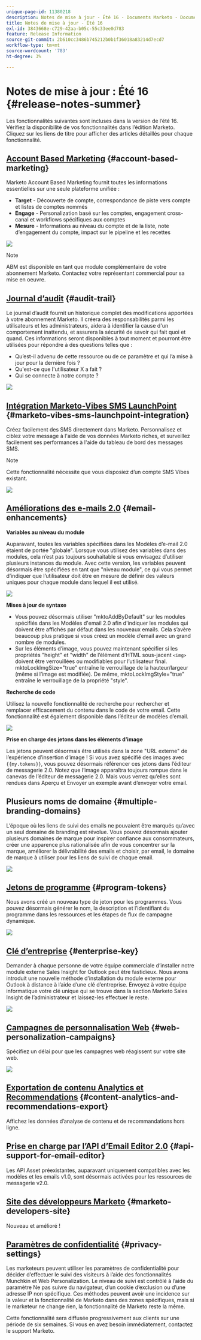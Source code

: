 ```yaml
---
unique-page-id: 11380218
description: Notes de mise à jour - Été 16 - Documents Marketo - Documentation du produit
title: Notes de mise à jour - Été 16
exl-id: 3843668e-c729-42aa-b05c-55c33ee0d783
feature: Release Information
source-git-commit: 2b610cc3486b745212b0b1f36018a83214d7ecd7
workflow-type: tm+mt
source-wordcount: '783'
ht-degree: 3%

---
```


# Notes de mise à jour : Été 16 {#release-notes-summer}

Les fonctionnalités suivantes sont incluses dans la version de l’été 16. Vérifiez la disponibilité de vos fonctionnalités dans l’édition Marketo. Cliquez sur les liens de titre pour afficher des articles détaillés pour chaque fonctionnalité.

## [Account Based Marketing](https://docs.marketo.com/display/docs/account+based+marketing) {#account-based-marketing}

Marketo Account Based Marketing fournit toutes les informations essentielles sur une seule plateforme unifiée :

* **Target** - Découverte de compte, correspondance de piste vers compte et listes de comptes nommés
* **Engage** - Personalization basé sur les comptes, engagement cross-canal et workflows spécifiques aux comptes
* **Mesure** - Informations au niveau du compte et de la liste, note d’engagement du compte, impact sur le pipeline et les recettes

![](assets/abm-5-acme.png)

>[!NOTE]
>
>ABM est disponible en tant que module complémentaire de votre abonnement Marketo. Contactez votre représentant commercial pour sa mise en oeuvre.

## [Journal d’audit](/help/marketo/product-docs/administration/audit-trail/audit-trail-overview.md) {#audit-trail}

Le journal d’audit fournit un historique complet des modifications apportées à votre abonnement Marketo. Il créera des responsabilités parmi les utilisateurs et les administrateurs, aidera à identifier la cause d&#39;un comportement inattendu, et assurera la sécurité de savoir qui fait quoi et quand. Ces informations seront disponibles à tout moment et pourront être utilisées pour répondre à des questions telles que :

* Qu’est-il advenu de cette ressource ou de ce paramètre et qui l’a mise à jour pour la dernière fois ?
* Qu&#39;est-ce que l&#39;utilisateur X a fait ?
* Qui se connecte à notre compte ?

![](assets/audit-trail.png)

## [Intégration Marketo-Vibes SMS LaunchPoint](/help/marketo/product-docs/mobile-marketing/vibes-sms-messages/create-an-sms-message.md) {#marketo-vibes-sms-launchpoint-integration}

Créez facilement des SMS directement dans Marketo. Personnalisez et ciblez votre message à l&#39;aide de vos données Marketo riches, et surveillez facilement ses performances à l&#39;aide du tableau de bord des messages SMS.

>[!NOTE]
>
>Cette fonctionnalité nécessite que vous disposiez d’un compte SMS Vibes existant.

![](assets/vibes-sms2.png)

## [Améliorations des e-mails 2.0](/help/marketo/product-docs/email-marketing/general/email-editor-2/email-editor-v2-0-overview.md) {#email-enhancements}

**Variables au niveau du module**

Auparavant, toutes les variables spécifiées dans les Modèles d’e-mail 2.0 étaient de portée &quot;globale&quot;. Lorsque vous utilisez des variables dans des modules, cela n’est pas toujours souhaitable si vous envisagez d’utiliser plusieurs instances du module. Avec cette version, les variables peuvent désormais être spécifiées en tant que &quot;niveau module&quot;, ce qui vous permet d’indiquer que l’utilisateur doit être en mesure de définir des valeurs uniques pour chaque module dans lequel il est utilisé.

![](assets/module-level-variables.png)

**Mises à jour de syntaxe**

* Vous pouvez désormais utiliser &quot;mktoAddByDefault&quot; sur les modules spécifiés dans les Modèles d&#39;email 2.0 afin d&#39;indiquer les modules qui doivent être affichés par défaut dans les nouveaux emails. Cela s’avère beaucoup plus pratique si vous créez un modèle d’email avec un grand nombre de modules.
* Sur les éléments d’image, vous pouvez maintenant spécifier si les propriétés &quot;height&quot; et &quot;width&quot; de l’élément d’HTML sous-jacent `<img>` doivent être verrouillées ou modifiables pour l’utilisateur final. mktoLockImgSize=&quot;true&quot; entraîne le verrouillage de la hauteur/largeur (même si l’image est modifiée). De même, mktoLockImgStyle=&quot;true&quot; entraîne le verrouillage de la propriété &quot;style&quot;.

**Recherche de code**

Utilisez la nouvelle fonctionnalité de recherche pour rechercher et remplacer efficacement du contenu dans le code de votre email. Cette fonctionnalité est également disponible dans l’éditeur de modèles d’email.

![](assets/2nd-screenshot.png)

**Prise en charge des jetons dans les éléments d’image**

Les jetons peuvent désormais être utilisés dans la zone &quot;URL externe&quot; de l’expérience d’insertion d’image ! Si vous avez spécifié des images avec `{{my.tokens}}`, vous pouvez désormais référencer ces jetons dans l’éditeur de messagerie 2.0. Notez que l’image apparaîtra toujours rompue dans le canevas de l’éditeur de messagerie 2.0. Mais vous verrez qu’elles sont rendues dans Aperçu et Envoyer un exemple avant d’envoyer votre email.

## Plusieurs noms de domaine {#multiple-branding-domains}

L’époque où les liens de suivi des emails ne pouvaient être marqués qu’avec un seul domaine de branding est révolue. Vous pouvez désormais ajouter plusieurs domaines de marque pour inspirer confiance aux consommateurs, créer une apparence plus rationalisée afin de vous concentrer sur la marque, améliorer la délivrabilité des emails et choisir, par email, le domaine de marque à utiliser pour les liens de suivi de chaque email.

![](assets/multiple-branding-domains.png)

## [Jetons de programme](/help/marketo/product-docs/demand-generation/landing-pages/personalizing-landing-pages/tokens-overview.md) {#program-tokens}

Nous avons créé un nouveau type de jeton pour les programmes. Vous pouvez désormais générer le nom, la description et l’identifiant du programme dans les ressources et les étapes de flux de campagne dynamique.

![](assets/program-tokens.png)

## [Clé d’entreprise](/help/marketo/product-docs/marketo-sales-insight/msi-outlook-plugin/authorize-the-marketo-outlook-plugin.md) {#enterprise-key}

Demander à chaque personne de votre équipe commerciale d’installer notre module externe Sales Insight for Outlook peut être fastidieux. Nous avons introduit une nouvelle méthode d’installation du module externe pour Outlook à distance à l’aide d’une clé d’entreprise. Envoyez à votre équipe informatique votre clé unique qui se trouve dans la section Marketo Sales Insight de l’administrateur et laissez-les effectuer le reste.

![](assets/enterprise-key.png)

## [Campagnes de personnalisation Web](/help/marketo/product-docs/web-personalization/working-with-web-campaigns/create-a-new-dialog-web-campaign.md) {#web-personalization-campaigns}

Spécifiez un délai pour que les campagnes web réagissent sur votre site web.

![](assets/dialog-campaign-delay.png)

## [Exportation de contenu Analytics et Recommendations](/help/marketo/product-docs/web-personalization/understanding-web-personalization/understanding-content-analytics.md) {#content-analytics-and-recommendations-export}

Affichez les données d’analyse de contenu et de recommandations hors ligne.

## [Prise en charge par l’API d’Email Editor 2.0](https://developer.adobe.com/marketo-apis/api/asset/) {#api-support-for-email-editor}

Les API Asset préexistantes, auparavant uniquement compatibles avec les modèles et les emails v1.0, sont désormais activées pour les ressources de messagerie v2.0.

## [Site des développeurs Marketo](https://experienceleague.adobe.com/fr/docs/marketo-developer/marketo/home) {#marketo-developers-site}

Nouveau et amélioré !

## [Paramètres de confidentialité](/help/marketo/product-docs/administration/settings/understanding-privacy-settings.md) {#privacy-settings}

Les marketeurs peuvent utiliser les paramètres de confidentialité pour décider d’effectuer le suivi des visiteurs à l’aide des fonctionnalités Munchkin et Web Personalization. Le niveau de suivi est contrôlé à l’aide du paramètre Ne pas suivre du navigateur, d’un cookie d’exclusion ou d’une adresse IP non spécifique. Ces méthodes peuvent avoir une incidence sur la valeur et la fonctionnalité de Marketo dans des zones spécifiques, mais si le marketeur ne change rien, la fonctionnalité de Marketo reste la même.

Cette fonctionnalité sera diffusée progressivement aux clients sur une période de six semaines. Si vous en avez besoin immédiatement, contactez le support Marketo.
